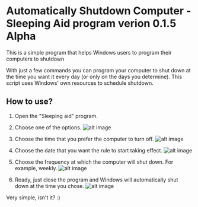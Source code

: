 <h1> Automatically Shutdown Computer - Sleeping Aid program verion 0.1.5 Alpha </h1>

This is a simple program that helps Windows users to program their computers to shutdown

With just a few commands you can program your computer to shut down at the time you want it every day (or only on the days you determine). This script uses Windows' own resources to schedule shutdown.

<h2> How to use? </h2>

1. Open the "Sleeping aid" program.

2. Choose one of the options.
![alt image](/resources/presentation.jpg)
3. Choose the time that you prefer the computer to turn off.
![alt image](/resources/first-option.jpg.jpg)
4. Choose the date that you want the rule to start taking effect.
![alt image](/resources/secound-option.jpg)
5. Choose the frequency at which the computer will shut down. For example, weekly.
![alt image](/resources/third-option.jpg)
6. Ready, just close the program and Windows will automatically shut down at the time you chose.
![alt image](/resources/last-option.jpg)

Very simple, isn't it? :)
